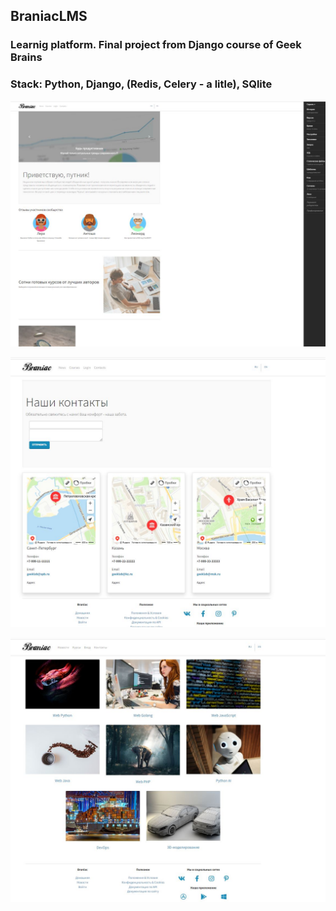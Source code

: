 ## BraniacLMS

### Learnig platform. Final project from Django course of Geek Brains

### Stack: Python, Django, (Redis, Celery - a litle), SQlite

![alt text](https://github.com/Frvzr/Braniac_LMS/blob/main/static/img/screen_1.JPG)

![alt text](https://github.com/Frvzr/Braniac_LMS/blob/main/static/img/screen_contacts.JPG)

![alt text](https://github.com/Frvzr/Braniac_LMS/blob/main/static/img/screen_courses.JPG)
